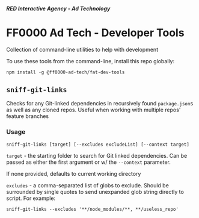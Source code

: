 ##### RED Interactive Agency - Ad Technology

FF0000 Ad Tech - Developer Tools
===============

Collection of command-line utilities to help with development

To use these tools from the command-line, install this repo globally:

`npm install -g @ff0000-ad-tech/fat-dev-tools`

## `sniff-git-links`

Checks for any Git-linked dependencies in recursively found `package.json`s as well as any cloned repos. Useful when working with multiple repos' feature branches

### Usage

`sniff-git-links [target] [--excludes excludeList] [--context target]`

`target` - the starting folder to search for Git linked dependencies. Can be passed as either the first argument or w/ the `--context` parameter.

If none provided, defaults to current working directory

`excludes` - a comma-separated list of globs to exclude. Should be surrounded by single quotes to send unexpanded glob string directly to script. For example:

`sniff-git-links --excludes '**/node_modules/**, **/useless_repo'`
